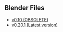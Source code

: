 ## Blender Files

- [v0.10 (OBSOLETE)](https://github.com/misses-robot/Sylvie-The-Robot/tree/master/blender/v0.10)
- [v0.20.1 (Latest version)](https://github.com/misses-robot/Sylvie-The-Robot/tree/master/blender/v0.20)
